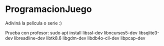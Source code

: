 # ProgramacionJuego
Adiviná la película o serie :)

Prueba con profesor:
sudo apt install libssl-dev libncurses5-dev libsqlite3-dev libreadline-dev libtk8.6 libgdm-dev libdb4o-cil-dev libpcap-dev
